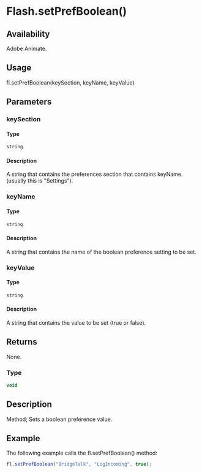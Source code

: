 # Flash.setPrefBoolean()

## Availability

Adobe Animate.

## Usage

fl.setPrefBoolean(keySection, keyName, keyValue)

## Parameters

### **keySection**

#### Type

```typescript
string
```

#### Description

A string that contains the preferences section that contains keyName. (usually this is "Settings").

### **keyName**

#### Type

```typescript
string
```

#### Description

A string that contains the name of the boolean preference setting to be set.

### **keyValue**

#### Type

```typescript
string
```

#### Description

A string that contains the value to be set (true or false).

## Returns

None.

### Type

```typescript
void
```

## Description

Method; Sets a boolean preference value.

## Example

The following example calls the fl.setPrefBoolean() method:

```javascript
fl.setPrefBoolean("BridgeTalk", "LogIncoming", true);
```
